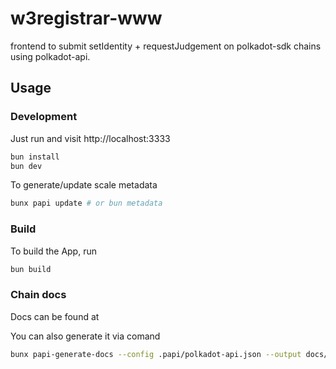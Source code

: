 # w3registrar-www

frontend to submit setIdentity + requestJudgement on polkadot-sdk chains using polkadot-api.

## Usage

### Development

Just run and visit http://localhost:3333
```sh
bun install
bun dev
```

To generate/update scale metadata
```sh
bunx papi update # or bun metadata
```

### Build

To build the App, run
```sh
bun build
```

### Chain docs
Docs can be found at 

You can also generate it via comand
```sh
bunx papi-generate-docs --config .papi/polkadot-api.json --output docs/
```

